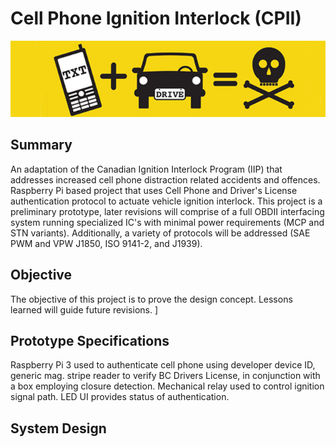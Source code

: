 # Cell Phone Ignition Interlock (CPII)

![](https://github.com/morganjlw/CPII/blob/master/texting%20and%20driving.jpg)

## Summary
An adaptation of the Canadian Ignition Interlock Program (IIP) that addresses increased cell phone distraction related accidents and offences. Raspberry Pi based project that uses Cell Phone and Driver's License authentication protocol to actuate vehicle ignition interlock. This project is a preliminary prototype, later revisions will comprise of a full OBDII interfacing system running specialized IC's with minimal power requirements (MCP and STN variants). Additionally, a variety of protocols will be addressed (SAE PWM and VPW J1850, ISO 9141-2, and J1939).

## Objective
The objective of this project is to prove the design concept. Lessons learned will guide future revisions. ]

## Prototype Specifications
Raspberry Pi 3 used to authenticate cell phone using developer device ID, generic mag. stripe reader to verify BC Drivers License, in conjunction with a box employing closure detection. Mechanical relay used to control ignition signal path. LED UI provides status of authentication.

## System Design
